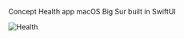Concept Health app macOS Big Sur built in SwiftUI

![Health](https://user-images.githubusercontent.com/110813/87485160-1f923380-c606-11ea-8a7e-9b12b2c0a852.png)
